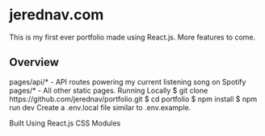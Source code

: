 <h1>jerednav.com</h1>
This is my first ever portfolio made using React.js. More features to come.

<h2>Overview</h2>
pages/api/* - API routes powering my current listening song on Spotify
pages/* - All other static pages.
Running Locally
$ git clone https://github.com/jerednav/portfolio.git
$ cd portfolio
$ npm install
$ npm run dev
Create a .env.local file similar to .env.example.

Built Using
React.js
CSS Modules
